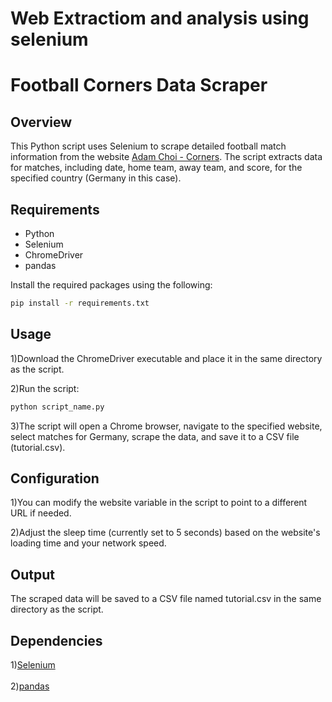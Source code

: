 # Web Extractiom and analysis using selenium


# Football Corners Data Scraper

## Overview
This Python script uses Selenium to scrape detailed football match information from the website [Adam Choi - Corners](https://www.adamchoi.co.uk/corners/detailed). The script extracts data for matches, including date, home team, away team, and score, for the specified country (Germany in this case).

## Requirements
- Python
- Selenium
- ChromeDriver
- pandas

Install the required packages using the following:
```bash
pip install -r requirements.txt
```

## Usage

1)Download the ChromeDriver executable and place it in the same directory as the script.

2)Run the script:
```bash
python script_name.py
```

3)The script will open a Chrome browser, navigate to the specified website, select matches for Germany, scrape the data, and save it to a CSV file (tutorial.csv).


## Configuration
1)You can modify the website variable in the script to point to a different URL if needed.
<br>

2)Adjust the sleep time (currently set to 5 seconds) based on the website's loading time and your network speed.


## Output
The scraped data will be saved to a CSV file named tutorial.csv in the same directory as the script.

## Dependencies
1)[Selenium](https://selenium.dev/)  
<br>
2)[pandas](https://pandas.pydata.org/)

